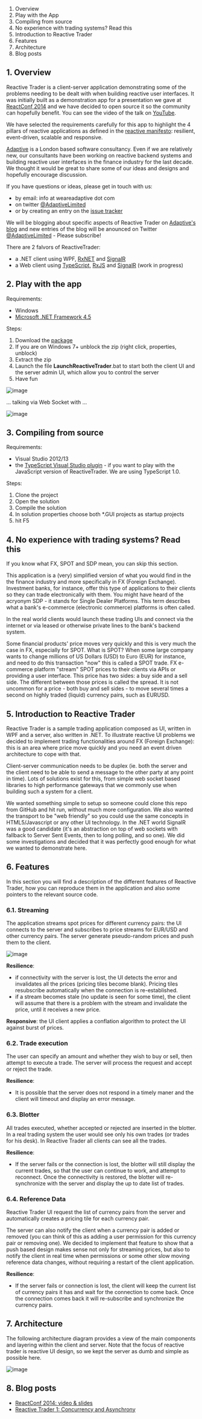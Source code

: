 1. Overview
2. Play with the App
3. Compiling from source
4. No experience with trading systems? Read this
5. Introduction to Reactive Trader
6. Features
7. Architecture
8. Blog posts

## 1. Overview

Reactive Trader is a client-server application demonstrating some of the problems needing to be dealt with when building reactive user interfaces. It was initially built as a demonstration app for a presentation we gave at [ReactConf 2014](http://reactconf.com/) and we have decided to open source it so the community can hopefully benefit. You can see the video of the talk on [YouTube](http://youtu.be/Tp5mRlHwZ7M).

We have selected the requirements carefully for this app to highlight the 4 pillars of reactive applications as defined in the [reactive manifesto](http://www.reactivemanifesto.org/): resilient, event-driven, scalable and responsive.

[Adaptive](http://weareadaptive.com) is a London based software consultancy. Even if we are relatively new, our consultants have been working on reactive backend systems and building reactive user interfaces in the finance industry for the last decade. We thought it would be great to share some of our ideas and designs and hopefully encourage discussion. 

If you have questions or ideas, please get in touch with us:
 - by email: info at weareadaptive dot com
 - on twitter [@AdaptiveLimited](https://twitter.com/adaptivelimited)
 - or by creating an entry on the [issue tracker](https://github.com/AdaptiveConsulting/ReactiveTrader/issues)

We will be blogging about specific aspects of Reactive Trader on [Adaptive's blog](http://weareadaptive.com/blog/) and new entries of the blog will be anounced on Twitter [@AdaptiveLimited](https://twitter.com/adaptivelimited) - Please subscribe!

There are 2 falvors of ReactiveTrader:
 - a .NET client using WPF, [RxNET](http://www.introtorx.com/) and [SignalR](https://github.com/SignalR/SignalR)
 - a Web client using [TypeScript](http://www.typescriptlang.org/), [RxJS](https://github.com/Reactive-Extensions/RxJS) and [SignalR](https://github.com/SignalR/SignalR) (work in progress)

## 2. Play with the app

Requirements:

 - Windows 
 - [Microsoft .NET Framework 4.5](http://www.microsoft.com/en-gb/download/details.aspx?id=30653)

Steps:

1. Download the [package](https://github.com/AdaptiveConsulting/ReactiveTrader/raw/master/src/ReactiveTrader.zip)
2. If you are on Windows 7+ unblock the zip (right click, properties, unblock)
3. Extract the zip
4. Launch the file __LaunchReactiveTrader__.bat to start both the client UI and the server admin UI, which allow you to control the server
5. Have fun

![image](https://f.cloud.github.com/assets/1256913/2470980/8e95e5c6-b01c-11e3-9311-cc17a7c1b191.png)

... talking via Web Socket with ...

![image](https://f.cloud.github.com/assets/1256913/2470993/d7f153ea-b01c-11e3-9c0c-ac8c8261299a.png)

## 3. Compiling from source

Requirements:
 - Visual Studio 2012/13
 - the [TypeScript Visual Studio plugin](http://www.typescriptlang.org/) - if you want to play with the JavaScript version of ReactiveTrader. We are using TypeScript 1.0.

Steps:

1. Clone the project
2. Open the solution
3. Compile the solution
4. In solution properties choose both *.GUI projects as startup projects
5. hit F5

## 4. No experience with trading systems? Read this

If you know what FX, SPOT and SDP mean, you can skip this section.

This application is a (very) simplified version of what you would find in the the finance industry and more specifically in FX (Foreign Exchange). Investment banks, for instance, offer this type of applications to their clients so they can trade electronically with them. You might have heard of the acryonym SDP - it stands for Single Dealer Platforms. This term describes what a bank's e-commerce (electronic commerce) platforms is often called.

In the real world clients would launch these trading UIs and connect via the internet or via leased or otherwise  private lines to the bank's backend system.

Some financial products' price moves very quickly and this is very much the case in FX, especially for SPOT. What is SPOT? When some large company wants to change millions of US Dollars (USD) to Euro (EUR) for instance, and need to do this transaction "now" this is called a SPOT trade. FX e-commerce platform "stream" SPOT prices to their clients via APIs or providing a user interface. This price has two sides: a buy side and a sell side. The different between those prices is called the spread. It is not uncommon for a price - both buy and sell sides - to move several times a second on highly traded (liquid) currency pairs, such as EURUSD.

## 5. Introduction to Reactive Trader

Reactive Trader is a sample trading application composed as UI, written in WPF and a server, also written in .NET. To illustrate reactive UI problems we decided to implement trading functionalities around FX (Foreign Exchange): this is an area where price move quickly and you need an event driven architecture to cope with that.

Client-server communication needs to be duplex (ie. both the server and the client need to be able to send a message to the other party at any point in time). Lots of solutions exist for this, from simple web socket based libraries to high performance gateways that we commonly use when building such a system for a client.

We wanted something simple to setup so someone could clone this repo from GitHub and hit run, without much more configuration. We also wanted the transport to be "web friendly" so you could use the same concepts in HTML5/Javascript or any other UI technology. In the .NET world SignalR was a good candidate (it's an abstraction on top of web sockets with fallback to Server Sent Events, then to long polling, and so one). We did some investigations and decided that it was perfectly good enough for what we wanted to demonstrate here.

## 6. Features

In this section you will find a description of the different features of Reactive Trader, how you can reproduce them in the application and also some pointers to the relevant source code.

### 6.1. Streaming

The application streams spot prices for different currency pairs: the UI connects to the server and subscribes to price streams for EUR/USD and other currency pairs. The server generate pseudo-random prices and push them to the client. 

![image](https://f.cloud.github.com/assets/1256913/2321909/a8a6fcb2-a3aa-11e3-9cc2-036c77b6c6e7.png)

**Resilience**:
 - if connectivity with the server is lost, the UI detects the error and invalidates all the prices (pricing tiles become blank). Pricing tiles resubscribe automatically when the connection is re-established.
 - if a stream becomes stale (no update is seen for some time), the client will assume that there is a problem with the stream and invalidate the price, until it receives a new price.

**Responsive**: the UI client applies a conflation algorithm to protect the UI against burst of prices.

### 6.2. Trade execution

The user can specify an amount and whether they wish to buy or sell, then attempt to execute a trade. The server will process the request and accept or reject the trade. 

**Resilience**:
 - It is possible that the server does not respond in a timely maner and the client will timeout and display an error message.

### 6.3. Blotter

All trades executed, whether accepted or rejected are inserted in the blotter. In a real trading system the user would see only his own trades (or trades for his desk). In Reactive Trader all clients can see all the trades.

**Resilience**: 
 - If the server fails or the connection is lost, the blotter will still display the current trades, so that the user can continue to work, and attempt to reconnect. Once the connectivity is restored, the blotter will re-synchronize with the server and display the up to date list of trades.

### 6.4. Reference Data

Reactive Trader UI request the list of currency pairs from the server and automatically creates a pricing tile for each currency pair. 

The server can also notify the client when a currency pair is added or removed (you can think of this as adding a user permission for this currency pair or removing one). We decided to implement that feature to show that a push based design makes sense not only for streaming prices, but also to notify the client in real time when permissions or some other slow moving reference data changes, without requiring a restart of the client application.

**Resilience**: 
 - If the server fails or connection is lost, the client will keep the current list of currency pairs it has and wait for the connection to come back. Once the connection comes back it will re-subscribe and synchronize the currency pairs.

## 7. Architecture

The following architecture diagram provides a view of the main components and layering within the client and server. Note that the focus of reactive trader is reactive UI design, so we kept the server as dumb and simple as possible here.

![image](https://f.cloud.github.com/assets/1256913/2321883/421d7f48-a3aa-11e3-8a4c-22bf0858a085.png)

## 8. Blog posts

 - [ReactConf 2014: video & slides](http://weareadaptive.com/blog/2014/04/12/reactconf-2014-reactive-ui/)
 - [Reactive Trader 1: Concurrency and Asynchrony](http://weareadaptive.com/blog/2014/04/18/asynchrony-concurrency/)
